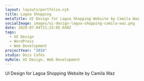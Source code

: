 ```yaml
---
layout: layouts/portfolio.njk
title: Lagoa Shopping
metaTitle: UI Design for Lagoa Shopping Website by Camila Waz
socialImage: images/ui-design-lagoa-shopping-camila-waz.png
date: 2020-07-04T21:23:05.648Z
tags:
  - UI Design
  - WordPress
  - Web Development
projectYear: "2016"
studio: Dois Cafés
myRole: UI Design, Web Development
---
```

UI Design for Lagoa Shopping Website by Camila Waz